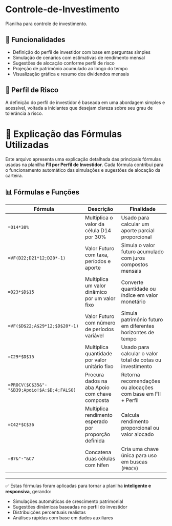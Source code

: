 # Controle-de-Investimento
Planilha para controle de investimento.

## 🧩 Funcionalidades

- Definição do perfil de investidor com base em perguntas simples
- Simulação de cenários com estimativas de rendimento mensal
- Sugestões de alocação conforme perfil de risco
- Projeção de patrimônio acumulado ao longo do tempo
- Visualização gráfica e resumo dos dividendos mensais

## 🧠 Perfil de Risco

A definição do perfil de investidor é baseada em uma abordagem simples e acessível, voltada a iniciantes que desejam clareza sobre seu grau de tolerância a risco.

# 📐 Explicação das Fórmulas Utilizadas

Este arquivo apresenta uma explicação detalhada das principais fórmulas usadas na planilha **FII por Perfil de Investidor**. Cada fórmula contribui para o funcionamento automático das simulações e sugestões de alocação da carteira.

## 📊 Fórmulas e Funções

| Fórmula | Descrição | Finalidade |
|--------|------------|------------|
| `=D14*30%` | Multiplica o valor da célula D14 por 30% | Usado para calcular um aporte parcial proporcional |
| `=VF(D22;D21*12;D20*-1)` | Valor Futuro com taxa, períodos e aporte | Simula o valor futuro acumulado com juros compostos mensais |
| `=D23*$D$15` | Multiplica um valor dinâmico por um valor fixo | Converte quantidade ou índice em valor monetário |
| `=VF($D$22;A$29*12;$D$20*-1)` | Valor Futuro com número de períodos variável | Simula patrimônio futuro em diferentes horizontes de tempo |
| `=C29*$D$15` | Multiplica quantidade por valor unitário fixo | Usado para calcular o valor total de cotas ou investimento |
| `=PROCV($C$35&"-"&B39;Apoio!$A:$D;4;FALSO)` | Procura dados na aba Apoio com chave composta | Retorna recomendações ou alocações com base em FII + Perfil |
| `=C42*$C$36` | Multiplica rendimento esperado por proporção definida | Calcula rendimento proporcional ou valor alocado |
| `=B7&"-"&C7` | Concatena duas células com hífen | Cria uma chave única para uso em buscas (`PROCV`) |

---

✅ Estas fórmulas foram aplicadas para tornar a planilha **inteligente e responsiva**, gerando:
- Simulações automáticas de crescimento patrimonial
- Sugestões dinâmicas baseadas no perfil do investidor
- Distribuições percentuais realistas
- Análises rápidas com base em dados auxiliares


